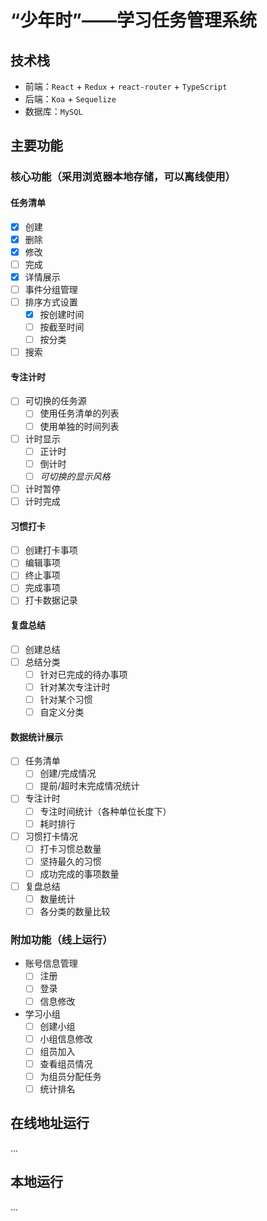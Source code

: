 # “少年时”——学习任务管理系统

## 技术栈

- 前端：`React` + `Redux` + `react-router` + `TypeScript`
- 后端：`Koa` + `Sequelize`
- 数据库：`MySQL`

## 主要功能

### 核心功能（采用浏览器本地存储，可以离线使用）

#### 任务清单

- [x] 创建
- [x] 删除
- [x] 修改
- [ ] 完成
- [x] 详情展示
- [ ] 事件分组管理
- [ ] 排序方式设置
  - [x] 按创建时间
  - [ ] 按截至时间
  - [ ] 按分类
- [ ] 搜索

#### 专注计时

- [ ] 可切换的任务源
  - [ ] 使用任务清单的列表
  - [ ] 使用单独的时间列表
- [ ] 计时显示
  - [ ] 正计时
  - [ ] 倒计时
  - [ ] _可切换的显示风格_
- [ ] 计时暂停
- [ ] 计时完成

#### 习惯打卡

- [ ] 创建打卡事项
- [ ] 编辑事项
- [ ] 终止事项
- [ ] 完成事项
- [ ] 打卡数据记录

#### 复盘总结

- [ ] 创建总结
- [ ] 总结分类
  - [ ] 针对已完成的待办事项
  - [ ] 针对某次专注计时
  - [ ] 针对某个习惯
  - [ ] 自定义分类

#### 数据统计展示

- [ ] 任务清单
  - [ ] 创建/完成情况
  - [ ] 提前/超时未完成情况统计
- [ ] 专注计时
  - [ ] 专注时间统计（各种单位长度下）
  - [ ] 耗时排行
- [ ] 习惯打卡情况
  - [ ] 打卡习惯总数量
  - [ ] 坚持最久的习惯
  - [ ] 成功完成的事项数量
- [ ] 复盘总结
  - [ ] 数量统计
  - [ ] 各分类的数量比较

### 附加功能（线上运行）

- 账号信息管理
  - [ ] 注册
  - [ ] 登录
  - [ ] 信息修改
- 学习小组
  - [ ] 创建小组
  - [ ] 小组信息修改
  - [ ] 组员加入
  - [ ] 查看组员情况
  - [ ] 为组员分配任务
  - [ ] 统计排名

## 在线地址运行

...

## 本地运行

...
